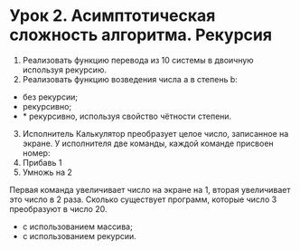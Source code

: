 # Урок 2. Асимптотическая сложность алгоритма. Рекурсия
1. Реализовать функцию перевода из 10 системы в двоичную используя рекурсию.
2. Реализовать функцию возведения числа a в степень b:
  * без рекурсии;
  * рекурсивно;
  * \* рекурсивно, используя свойство чётности степени.
3. Исполнитель Калькулятор преобразует целое число, записанное на экране. У исполнителя две команды, каждой команде присвоен номер:
  1. Прибавь 1
  2. Умножь на 2

Первая команда увеличивает число на экране на 1, вторая увеличивает это число в 2 раза. Сколько существует программ, которые число 3 преобразуют в число 20.
  * с использованием массива;
  * с использованием рекурсии.
